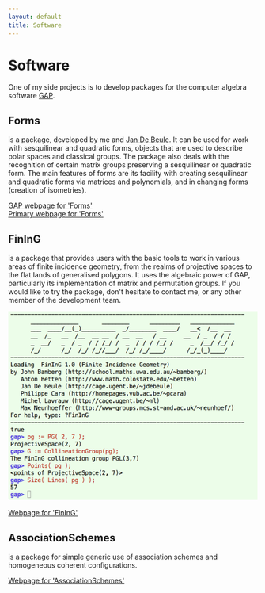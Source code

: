 ```yaml
---
layout: default
title: Software
---
```


# Software

One of my side projects is to develop packages for the computer algebra software [GAP](http://www.gap-system.org).

## Forms

is a package, developed by me and [Jan De Beule](http://cage.ugent.be/~jdebeule/). It can be used for work with sesquilinear and quadratic forms, objects that are used to describe polar spaces and classical groups. The package also deals with the recognition of certain matrix groups preserving a sesquilinear or quadratic form. The main features of forms are its facility with creating sesquilinear and quadratic forms via matrices and polynomials, and in changing forms (creation of isometries).

[GAP webpage for 'Forms'](http://gap-system.org/Packages/forms.html)  
[Primary webpage for 'Forms'](http://cage.ugent.be/geometry/forms.php)

## FinInG

is a package that provides users with the basic tools to work in various areas of finite incidence geometry, from the realms of projective spaces to the flat lands of generalised polygons. It uses the algebraic power of GAP, particularly its implementation of matrix and permutation groups. If you would like to try the package, don't hesitate to contact me, or any other member of the development team. 

![picture alt](fining_window.png)     

[Webpage for 'FinInG'](http://fining.org)

## AssociationSchemes

is a package for simple generic use of association schemes and homogeneous coherent configurations.

[Webpage for 'AssociationSchemes'](http://www.jesselansdown.com/AssociationSchemes/)
